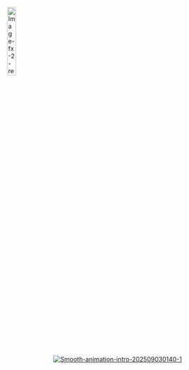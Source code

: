 <p align="left">
<a href="https://imgbb.com/"><img src="https://i.ibb.co/rKMPyfqQ/Image-fx-2-removebg-preview.png" alt="Image-fx-2-removebg-preview" border="0" height="20%" width="20%"></a>
</p>
<p align="center">
<a href="https://imgbb.com/"><img src="https://i.ibb.co/gM62C9rt/Smooth-animation-intro-202509030140-1.gif" alt="Smooth-animation-intro-202509030140-1" border="0"></a>
</p>
